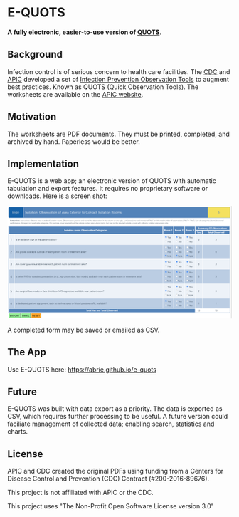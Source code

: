# E-QUOTS
**A fully electronic, easier-to-use version of [QUOTS](https://ipcobservationtools.site.apic.org/observation-tools-library/)**.

## Background
Infection control is of serious concern to health care facilities. The [CDC](https://cdc.gov) and [APIC](http://https://www.apic.org) developed a set of [Infection Prevention Observation Tools](http://ipcobservationtools.site.apic.org) to augment best practices. Known as QUOTS (Quick Observation Tools). The worksheets are available on the [APIC website](https://ipcobservationtools.site.apic.org/observation-tools-library/).

## Motivation
The worksheets are PDF documents. They must be printed, completed, and archived by hand. Paperless would be better.

## Implementation
E-QUOTS is a web app; an electronic version of QUOTS with automatic tabulation and export features. It requires no proprietary software or downloads. Here is a screen shot:

![](https://github.com/abrie/e-quots/blob/master/screenshot.png)

A completed form may be saved or emailed as CSV.

## The App
Use E-QUOTS here: https://abrie.github.io/e-quots

## Future
E-QUOTS was built with data export as a priority. The data is exported as CSV, which requires further processing to be useful. A future version could faciliate management of collected data; enabling search, statistics and charts.

## License
APIC and CDC created the original PDFs using funding from a Centers for Disease Control and Prevention (CDC) Contract (#200-2016-89676).

This project is not affiliated with APIC or the CDC.

This project uses "The Non-Profit Open Software License version 3.0"
